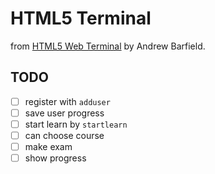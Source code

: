 # HTML5 Terminal

from [HTML5 Web Terminal](https://codepen.io/AndrewBarfield/pen/qEqWMq) by Andrew Barfield.

## TODO

- [ ] register with `adduser`
- [ ] save user progress
- [ ] start learn by `startlearn`
- [ ] can choose course
- [ ] make exam
- [ ] show progress
